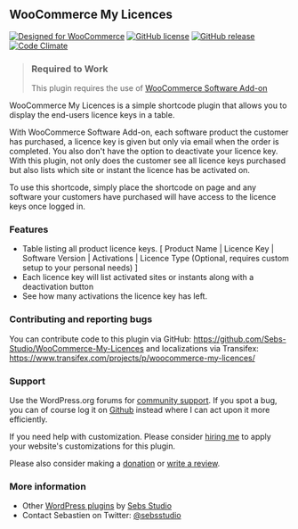 ## WooCommerce My Licences

[![Designed for WooCommerce](http://img.shields.io/badge/Designed%20for-WooCommerce-a46497.svg?style=flat)](http://woothemes.com/woocommerce/) [![GitHub license](https://img.shields.io/badge/license-GPLv3-blue.svg?style=flat)](https://raw.githubusercontent.com/Sebs-Studio/WooCommerce-My-Licences/master/license.txt) [![GitHub release](https://img.shields.io/github/release/qubyte/rubidium.svg?style=flat)](https://github.com/Sebs-Studio/WooCommerce-My-Licences) [![Code Climate](https://codeclimate.com/github/Sebs-Studio/WooCommerce-My-Licences/badges/gpa.svg?style=flat)](https://codeclimate.com/github/Sebs-Studio/WooCommerce-My-Licences)

> ### Required to Work
> This plugin requires the use of [WooCommerce Software Add-on](http://www.woothemes.com/products/software-add-on/)

WooCommerce My Licences is a simple shortcode plugin that allows you to display the end-users licence keys in a table.

With WooCommerce Software Add-on, each software product the customer has purchased, a licence key is given but only via email when the order is completed. You also don't have the option to deactivate your licence key. With this plugin, not only does the customer see all licence keys purchased but also lists which site or instant the licence has be activated on.

To use this shortcode, simply place the shortcode on page and any software your customers have purchased will have access to the licence keys once logged in.

### Features
 * Table listing all product licence keys. [ Product Name | Licence Key | Software Version | Activations | Licence Type (Optional, requires custom setup to your personal needs) ]
 * Each licence key will list activated sites or instants along with a deactivation button
 * See how many activations the licence key has left.

### Contributing and reporting bugs
You can contribute code to this plugin via GitHub: https://github.com/Sebs-Studio/WooCommerce-My-Licences and localizations via Transifex: https://www.transifex.com/projects/p/woocommerce-my-licences/

### Support
Use the WordPress.org forums for [community support](https://wordpress.org/support/plugin/woocommerce-my-licences). If you spot a bug, you can of course log it on [Github](https://github.com/Sebs-Studio/WooCommerce-My-Licences/issues) instead where I can act upon it more efficiently.

If you need help with customization. Please consider [hiring me](http://www.sebastiendumont.com/hire-me/) to apply your website's customizations for this plugin.

Please also consider making a [donation](http://www.sebastiendumont.com/donation/) or [write a review](https://wordpress.org/support/view/plugin-reviews/woocommerce-my-licences?rate=5#postform).

### More information
* Other [WordPress plugins](http://profiles.wordpress.org/sebsstudio/) by [Sebs Studio](http://www.sebs-studio.com/)
* Contact Sebastien on Twitter: [@sebsstudio](http://twitter.com/sebsstudio)
